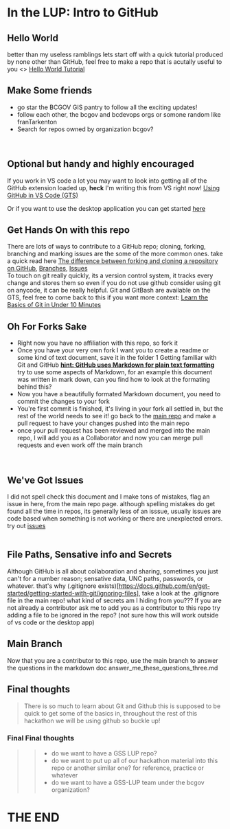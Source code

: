 # In the LUP: Intro to GitHub


## Hello World 
better than my useless ramblings lets start off with a quick tutorial produced by none other than GitHub, feel free to make a repo that is acutally useful to you
<>
[Hello World Tutorial](https://docs.github.com/en/get-started/start-your-journey/hello-world)
<br>

## Make Some friends 
- go star the BCGOV GIS pantry to follow all the exciting updates!
- follow each other, the bcgov and bcdevops orgs or somone random like franTarkenton
- Search for repos owned by organization bcgov?   
<br>

## **Optional** but handy and highly encouraged 
If you work in VS code a lot you may want to look into getting all of the GitHub extension loaded up, **heck** I'm writing this from VS right now!
[Using GitHub in VS Code (GTS)](https://github.com/bcgov/gis-pantry/blob/master/_start-here/how-to/GitHub_in_VSCode.md)
<br>

Or if you want to use the desktop application you can get started [here](https://github.com/bcgov/gis-pantry/blob/master/_start-here/how-to/GitHub_DesktopApplication.md)
<br>

## Get Hands On with this repo 
There are lots of ways to contribute to a GitHub repo; cloning, forking, branching and marking issues are the some of the more common ones. take a quick read here [The difference between forking and cloning a repository on GitHub](https://github.com/orgs/community/discussions/35849), [Branches](https://docs.github.com/en/pull-requests/collaborating-with-pull-requests/proposing-changes-to-your-work-with-pull-requests/about-branches), [Issues](https://docs.github.com/en/issues/tracking-your-work-with-issues/about-issues)
<br>
To touch on git really quickly, its a version control system, it tracks every change and stores them so even if you do not use github consider using git on anycode, it can be really helpful. Git and GitBash are available on the GTS, feel free to come back to this if you want more context: [Learn the Basics of Git in Under 10 Minutes](https://www.freecodecamp.org/news/learn-the-basics-of-git-in-under-10-minutes-da548267cc91/)
<br>

## Oh For Forks Sake
- Right now you have no affiliation with this repo, so fork it
- Once you have your very own fork I want you to create a readme or some kind of text document, save it in the folder 1 Getting familiar with Git and GitHub  [**hint: GitHub uses Markdown for plain text formatting**](https://github.com/bcgov/gis-pantry/blob/master/_start-here/how-to/GitHub_Markdown.md) try to use some aspects of Markdown, for an example this document was written in mark down, can you find how to look at the formating behind this?
- Now you have a beautifully formated Markdown document, you need to commit the changes to your fork
- You're first commit is finished, it's living in your fork all settled in, but the rest of the world needs to see it! go back to the [main repo](https://github.com/ElocF/GSS-LUPI-2024-Hackathon) and make a pull request to have your changes pushed into the main repo
- once your pull request has been reviewed and merged into the main repo, I will add you as a Collaborator and now you can merge pull requests and even work off the main branch
<br>

## We've Got Issues 
I did not spell check this document and I make tons of mistakes, flag an issue in here, from the main repo page. although spelling mistakes do get found all the time in repos, its generally less of an isssue, usually issues are code based when something is not working or there are unexplected errors. try out [issues](https://docs.github.com/en/issues/tracking-your-work-with-issues/about-issues)   
<br>

## File Paths, Sensative info and Secrets 
Although GitHub is all about collaboration and sharing, sometimes you just can't for a number reason; sensative data, UNC paths, passwords, or whatever. that's why (.gitignore exists)[https://docs.github.com/en/get-started/getting-started-with-git/ignoring-files], take a look at the .gitignore file in the main repo! what kind of secrets am I hiding from you??? If you are not already a contributor ask me to add you as a contributor to this repo try adding a file to be ignored in the repo? (not sure how this will work outside of vs code or the desktop app) 
<br>

## Main Branch 
Now that you are a contributor to this repo, use the main branch to answer the questions in the markdown doc answer_me_these_questions_three.md
<br>


## Final thoughts
> There is so much to learn about Git and Github this is supposed to be quick to get some of the basics in,
> throughout the rest of this hackathon we will be using github so buckle up!
### Final Final thoughts 
>>- do we want to have a GSS LUP repo?
>>- do we want to put up all of our hackathon material into this repo or another similar one? for reference, practice or whatever
>>- do we want to have a GSS-LUP team under the bcgov organization?

# THE END
